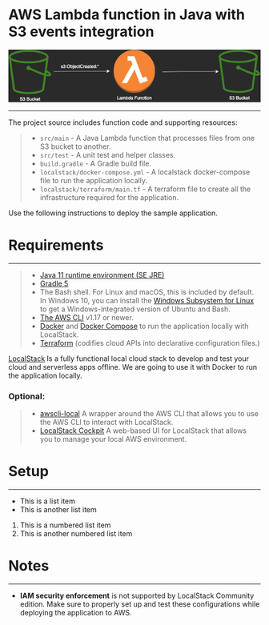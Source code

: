 # AWS Lambda function in Java with S3 events integration


![Architecture](docs/images/s3-lambda-s3.png)

---

The project source includes function code and supporting resources:

> - `src/main` - A Java Lambda function that processes files from one S3 bucket to another.
> - `src/test` - A unit test and helper classes.
> - `build.gradle` - A Gradle build file.
> - `localstack/docker-compose.yml` - A localstack docker-compose file to run the application locally.
> - `localstack/terraform/main.tf` - A terraform file to create all the infrastructure required for the application.

Use the following instructions to deploy the sample application.

# Requirements

---
>
> - [Java 11 runtime environment (SE JRE)](https://www.oracle.com/java/technologies/javase-downloads.html)
> - [Gradle 5](https://gradle.org/releases/)
> - The Bash shell. For Linux and macOS, this is included by default. In Windows 10, you can install the [Windows Subsystem for Linux](https://docs.microsoft.com/en-us/windows/wsl/install-win10) to get a Windows-integrated version of Ubuntu and Bash.
> - [The AWS CLI](https://docs.aws.amazon.com/cli/latest/userguide/cli-chap-install.html) v1.17 or newer.
> - [Docker](https://docs.docker.com/get-docker/) and [Docker Compose](https://docs.docker.com/compose/install/) to run the application locally with LocalStack.
> - [Terraform](https://www.terraform.io/downloads) (codifies cloud APIs into declarative configuration files.)

[LocalStack](https://localstack.cloud/) Is a fully functional local cloud stack to develop and test your cloud and serverless apps offline.
We are going to use it with Docker to run the application locally.

### Optional:
> - [awscli-local](https://github.com/localstack/awscli-local) A wrapper around the AWS CLI that allows you to use the AWS CLI to interact with LocalStack.
> - [LocalStack Cockpit](https://localstack.cloud/products/cockpit/) A web-based UI for LocalStack that allows you to manage your local AWS environment.

# Setup

---

* This is a list item
* This is another list item

1. This is a numbered list item
2. This is another numbered list item

# Notes

---

* **IAM security enforcement** is not supported by LocalStack Community edition. Make sure to properly set up and test these configurations while deploying the application to AWS.